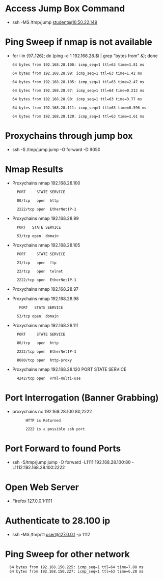 # Access Jump Box Command
- ssh -MS /tmp/jump student@10.50.22.149

# Ping Sweep if nmap is not available
- for i in {97..126}; do (ping -c 1 192.168.28.$i | grep "bytes from" &); done

      64 bytes from 192.168.28.100: icmp_seq=1 ttl=63 time=1.81 ms
  
      64 bytes from 192.168.28.99: icmp_seq=1 ttl=63 time=1.42 ms
  
      64 bytes from 192.168.28.105: icmp_seq=1 ttl=63 time=2.47 ms
  
      64 bytes from 192.168.28.97: icmp_seq=1 ttl=64 time=0.212 ms
  
      64 bytes from 192.168.28.98: icmp_seq=1 ttl=63 time=3.77 ms
  
      64 bytes from 192.168.28.111: icmp_seq=1 ttl=63 time=0.596 ms
  
      64 bytes from 192.168.28.120: icmp_seq=1 ttl=63 time=1.61 ms

# Proxychains through jump box
- ssh -S /tmp/jump jump -O forward -D 9050
# Nmap Results
- Proxychains nmap 192.168.28.100

        PORT     STATE SERVICE
  
        80/tcp   open  http
  
        2222/tcp open  EtherNetIP-1
- Proxychains nmap 192.168.28.99

        PORT   STATE SERVICE
  
        53/tcp open  domain
- Proxychains nmap 192.168.28.105

        PORT     STATE SERVICE
  
        21/tcp   open  ftp
  
        23/tcp   open  telnet
  
        2222/tcp open  EtherNetIP-1
- Proxychains nmap 192.168.28.97
  
- Proxychains nmap 192.168.28.98

         PORT   STATE SERVICE
  
        53/tcp open  domain
- Proxychains nmap 192.168.28.111

        PORT     STATE SERVICE
  
        80/tcp   open  http
  
        2222/tcp open  EtherNetIP-1
  
        8080/tcp open  http-proxy
- Proxychains nmap 192.168.28.120
        PORT     STATE SERVICE
  
        4242/tcp open  vrml-multi-use
# Port Interrogation (Banner Grabbing)
- proxychains nc 192.168.28.100 80,2222

            HTTP is Returned
  
            2222 is a possible ssh port
# Port Forward to found Ports
- ssh -S/tmp/jump jump -O forward -L1111:192.168.28.100:80 -L1112:192.168.28.100:2222
# Open Web Server
- Firefox 127.0.0.1:1111
# Authenticate to 28.100 ip
- ssh -MS /tmp/t1 user@127.0.0.1 -p 1112

# Ping Sweep for other network
      64 bytes from 192.168.150.225: icmp_seq=1 ttl=64 time=7.88 ms
      64 bytes from 192.168.150.227: icmp_seq=1 ttl=63 time=6.28 ms
